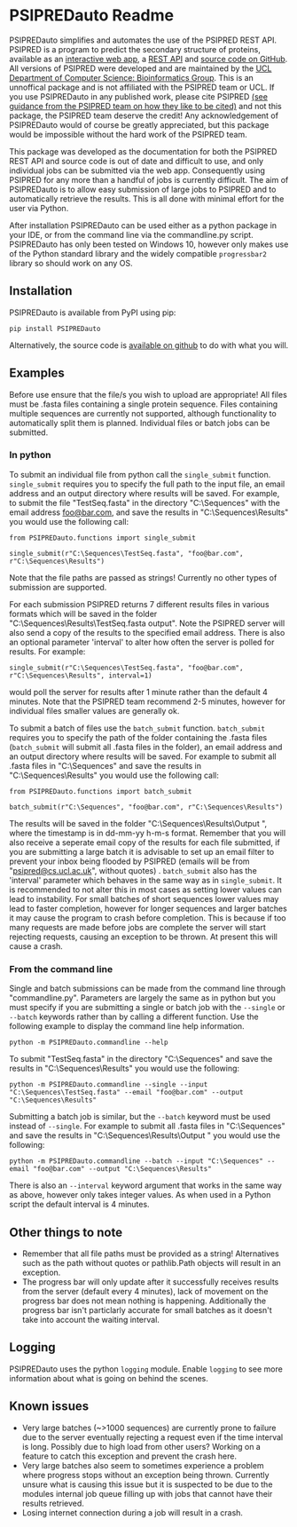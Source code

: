 # PSIPREDauto Readme

PSIPREDauto simplifies and automates the use of the PSIPRED REST API. PSIPRED is a program to predict the secondary
structure of proteins, available as an [interactive web app](http://bioinf.cs.ucl.ac.uk/psipred/), a [REST API](http://bioinfadmin.cs.ucl.ac.uk/UCL-CS_Bioinformatics_Web_Services.html) and [source code on GitHub](https://github.com/psipred/psipred). All versions of PSIPRED were developed and are maintained by the [UCL Department of Computer Science: Bioinformatics Group](http://bioinf.cs.ucl.ac.uk/).
This is an unnoffical package and is not affiliated with the PSIPRED team or UCL. If you use PSIPREDauto in any published work, please cite PSIPRED [(see guidance from the PSIPRED team on how they like to be cited)](http://bioinfadmin.cs.ucl.ac.uk/UCL-CS_Bioinformatics_PSIPRED_citation.html) and not this package, the PSIPRED team deserve the credit! Any acknowledgement of PSIPREDauto would of course be greatly appreciated, but this package would be impossible without the hard work of the PSIPRED team.

This package was developed as the documentation for both the PSIPRED REST API and source code is out of date and difficult to use, and only individual jobs can be submitted via the web app. Consequently using PSIPRED for any more than a handful of jobs is currently difficult. The aim of PSIPREDauto is to allow easy submission of large jobs to PSIPRED and to automatically retrieve the results. This is all done with minimal effort for the user via Python. 

After installation PSIPREDauto can be used either as a python package in your IDE, or from the command line via the commandline.py script. PSIPREDauto has only been tested on Windows 10, however only makes use of the Python standard library and the widely compatible `progressbar2` library so should work on any OS.

## Installation

PSIPREDauto is available from PyPI using pip: 

`pip install PSIPREDauto`

Alternatively, the source code is [available on github](https://github.com/mnpw-leeds/PSIPREDauto) to do with what you will.

## Examples

Before use ensure that the file/s you wish to upload are appropriate! All files must be .fasta files containing a single protein sequence. Files containing multiple sequences are currently not supported,
although functionality to automatically split them is planned. Individual files or batch jobs can be submitted. 

### In python

To submit an individual file from python call the `single_submit` function. `single_submit` requires you to specify the full path to the input file, an email address and
an output directory where results will be saved. For example, to submit the file "TestSeq.fasta" in the directory "C:\Sequences" with the email address foo@bar.com, and save the results in "C:\Sequences\Results" you would use the following call:
```
from PSIPREDauto.functions import single_submit

single_submit(r"C:\Sequences\TestSeq.fasta", "foo@bar.com", r"C:\Sequences\Results")
```
Note that the file paths are passed as strings! Currently no other types of submission are supported.

For each submission PSIPRED returns 7 different results files in various formats which will be saved in the folder "C:\Sequences\Results\TestSeq.fasta output". Note the PSIPRED server will also send a copy of the results to the specified email address.
There is also an optional parameter 'interval' to alter how often the server is polled for results. For example:

`single_submit(r"C:\Sequences\TestSeq.fasta", "foo@bar.com", r"C:\Sequences\Results", interval=1)`

would poll the server for results after 1 minute rather than the default 4 minutes. Note that the PSIPRED team recommend 2-5 minutes, however for individual files smaller values are generally ok.

To submit a batch of files use the `batch_submit` function. `batch_submit` requires you to specify the path of the folder containing the .fasta files (`batch_submit` will submit all .fasta files 
in the folder), an email address and an output directory where results will be saved. For example to submit all .fasta files in "C:\Sequences" and save the results in "C:\Sequences\Results" you would use the following call:
```
from PSIPREDauto.functions import batch_submit

batch_submit(r"C:\Sequences", "foo@bar.com", r"C:\Sequences\Results")
```
The results will be saved in the folder "C:\Sequences\Results\Output <timestamp>", where the timestamp is in dd-mm-yy h-m-s format. Remember that you will also receive a seperate email copy of the results for each file submitted, if you are submitting a large batch it is advisable to set up an email filter to prevent your inbox being flooded by PSIPRED (emails will be from "psipred@cs.ucl.ac.uk", without quotes) . `batch_submit` also has
the 'interval' parameter which behaves in the same way as in `single_submit`. It is recommended to not alter this in most cases as setting lower values can lead to instability. For small batches of 
short sequences lower values may lead to faster completion, however for longer sequences and larger batches it may cause the program to crash before completion. This is because if too many requests are 
made before jobs are complete the server will start rejecting requests, causing an exception to be thrown. At present this will cause a crash.

### From the command line

Single and batch submissions can be made from the command line through "commandline.py". Parameters are largely the same as in python but you must specify if you are submitting a single or batch job with the `--single` or `--batch` keywords rather than by calling a different function. Use the following example to display the command line help information.

`python -m PSIPREDauto.commandline --help`

To submit "TestSeq.fasta" in the directory "C:\Sequences" and save the results in "C:\Sequences\Results" you would use the following:

`python -m PSIPREDauto.commandline --single --input "C:\Sequences\TestSeq.fasta" --email "foo@bar.com" --output "C:\Sequences\Results"`

Submitting a batch job is similar, but the `--batch` keyword must be used instead of `--single`. For example to submit all .fasta files in "C:\Sequences" and save the results in "C:\Sequences\Results\Output <timestamp>" you would use the following:

`python -m PSIPREDauto.commandline --batch --input "C:\Sequences" --email "foo@bar.com" --output "C:\Sequences\Results"`

There is also an `--interval` keyword argument that works in the same way as above, however only takes integer values. As when used in a Python script the default interval is 4 minutes.

## Other things to note
  
* Remember that all file paths must be provided as a string! Alternatives such as the path without quotes or pathlib.Path objects will result in an exception.
* The progress bar will only update after it successfully receives results from the server (default every 4 minutes), lack of movement on the progress bar does not mean nothing is happening. Additionally the progress bar isn't particlarly accurate for small batches as it doesn't take into account the waiting interval. 
  
## Logging

PSIPREDauto uses the python `logging` module. Enable `logging` to see more information about what is going on behind the scenes.

## Known issues

* Very large batches (~>1000 sequences) are currently prone to failure due to the server eventually rejecting a request even if the time interval is long. Possibly due to high load from other users? Working on a feature to catch this exception and prevent the crash here.
* Very large batches also seem to sometimes experience a problem where progress stops without an exception being thrown. Currently unsure what is causing this issue but it is suspected to be due to the modules internal job queue filling up with jobs that cannot have their results retrieved.
* Losing internet connection during a job will result in a crash.
